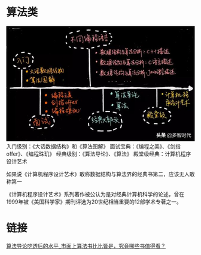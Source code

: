 


# 算法类
![算法类推荐书籍](img/算法类推荐书籍.png)
入门级别：《大话数据结构》和《算法图解》
面试宝典：《编程之美》、《剑指 offer》、《编程珠玑》
经典级别：《算法导论》、《算法》
殿堂级经典：计算机程序设计艺术

如果说《计算机程序设计艺术》敢称数据结构与算法界的经典书第二，应该无人敢称第一

《计算机程序设计艺术》系列著作被公认为是对经典计算机科学的论述，曾在1999年被《美国科学家》期刊评选为20世纪相当重要的12部学术专著之一。




# 链接
[算法导论吃透后的水平_市面上算法书比比皆是，究竟哪些书值得看？](https://blog.csdn.net/weixin_39588104/article/details/110867513?share_token=0d97bfe9-ce2b-41b9-abd2-624025498661)